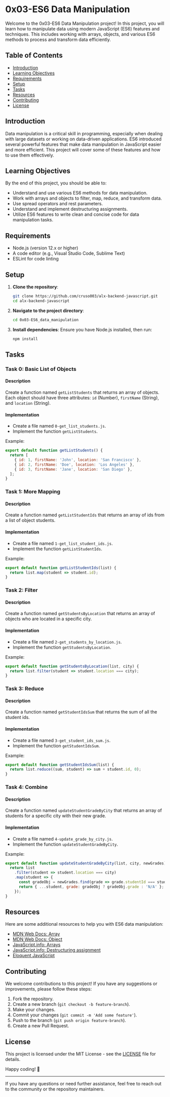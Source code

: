 # 0x03-ES6 Data Manipulation

Welcome to the 0x03-ES6 Data Manipulation project! In this project, you will learn how to manipulate data using modern JavaScript (ES6) features and techniques. This includes working with arrays, objects, and various ES6 methods to process and transform data efficiently.

## Table of Contents

- [Introduction](#introduction)
- [Learning Objectives](#learning-objectives)
- [Requirements](#requirements)
- [Setup](#setup)
- [Tasks](#tasks)
- [Resources](#resources)
- [Contributing](#contributing)
- [License](#license)

## Introduction

Data manipulation is a critical skill in programming, especially when dealing with large datasets or working on data-driven applications. ES6 introduced several powerful features that make data manipulation in JavaScript easier and more efficient. This project will cover some of these features and how to use them effectively.

## Learning Objectives

By the end of this project, you should be able to:

- Understand and use various ES6 methods for data manipulation.
- Work with arrays and objects to filter, map, reduce, and transform data.
- Use spread operators and rest parameters.
- Understand and implement destructuring assignments.
- Utilize ES6 features to write clean and concise code for data manipulation tasks.

## Requirements

- Node.js (version 12.x or higher)
- A code editor (e.g., Visual Studio Code, Sublime Text)
- ESLint for code linting

## Setup

1. **Clone the repository**:
   ```sh
   git clone https://github.com/cruso003/alx-backend-javascript.git
   cd alx-backend-javascript
   ```

2. **Navigate to the project directory**:
   ```sh
   cd 0x03-ES6_data_manipulation
   ```

3. **Install dependencies**:
   Ensure you have Node.js installed, then run:
   ```sh
   npm install
   ```

## Tasks

### Task 0: Basic List of Objects

#### Description

Create a function named `getListStudents` that returns an array of objects. Each object should have three attributes: `id` (Number), `firstName` (String), and `location` (String).

#### Implementation

- Create a file named `0-get_list_students.js`.
- Implement the function `getListStudents`.

Example:
```javascript
export default function getListStudents() {
  return [
    { id: 1, firstName: 'John', location: 'San Francisco' },
    { id: 2, firstName: 'Doe', location: 'Los Angeles' },
    { id: 3, firstName: 'Jane', location: 'San Diego' },
  ];
}
```

### Task 1: More Mapping

#### Description

Create a function named `getListStudentIds` that returns an array of ids from a list of object students.

#### Implementation

- Create a file named `1-get_list_student_ids.js`.
- Implement the function `getListStudentIds`.

Example:
```javascript
export default function getListStudentIds(list) {
  return list.map(student => student.id);
}
```

### Task 2: Filter

#### Description

Create a function named `getStudentsByLocation` that returns an array of objects who are located in a specific city.

#### Implementation

- Create a file named `2-get_students_by_location.js`.
- Implement the function `getStudentsByLocation`.

Example:
```javascript
export default function getStudentsByLocation(list, city) {
  return list.filter(student => student.location === city);
}
```

### Task 3: Reduce

#### Description

Create a function named `getStudentIdsSum` that returns the sum of all the student ids.

#### Implementation

- Create a file named `3-get_student_ids_sum.js`.
- Implement the function `getStudentIdsSum`.

Example:
```javascript
export default function getStudentIdsSum(list) {
  return list.reduce((sum, student) => sum + student.id, 0);
}
```

### Task 4: Combine

#### Description

Create a function named `updateStudentGradeByCity` that returns an array of students for a specific city with their new grade.

#### Implementation

- Create a file named `4-update_grade_by_city.js`.
- Implement the function `updateStudentGradeByCity`.

Example:
```javascript
export default function updateStudentGradeByCity(list, city, newGrades) {
  return list
    .filter(student => student.location === city)
    .map(student => {
      const gradeObj = newGrades.find(grade => grade.studentId === student.id);
      return { ...student, grade: gradeObj ? gradeObj.grade : 'N/A' };
    });
}
```

## Resources

Here are some additional resources to help you with ES6 data manipulation:

- [MDN Web Docs: Array](https://developer.mozilla.org/en-US/docs/Web/JavaScript/Reference/Global_Objects/Array)
- [MDN Web Docs: Object](https://developer.mozilla.org/en-US/docs/Web/JavaScript/Reference/Global_Objects/Object)
- [JavaScript.info: Arrays](https://javascript.info/array)
- [JavaScript.info: Destructuring assignment](https://javascript.info/destructuring-assignment)
- [Eloquent JavaScript](https://eloquentjavascript.net/)

## Contributing

We welcome contributions to this project! If you have any suggestions or improvements, please follow these steps:

1. Fork the repository.
2. Create a new branch (`git checkout -b feature-branch`).
3. Make your changes.
4. Commit your changes (`git commit -m 'Add some feature'`).
5. Push to the branch (`git push origin feature-branch`).
6. Create a new Pull Request.

## License

This project is licensed under the MIT License - see the [LICENSE](../LICENSE) file for details.

Happy coding! 🚀

---

If you have any questions or need further assistance, feel free to reach out to the community or the repository maintainers.